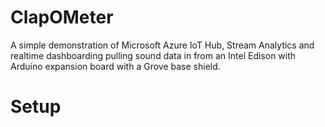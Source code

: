 # ClapOMeter
A simple demonstration of Microsoft Azure IoT Hub, Stream Analytics and realtime dashboarding pulling sound data in from an Intel Edison with Arduino expansion board with a Grove base shield.
# Setup
